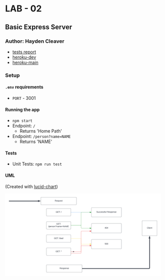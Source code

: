 # LAB - 02

## Basic Express Server

### Author: Hayden Cleaver

- [tests report](https://github.com/HaydenCleaver/server-deployment-practice/actions)
- [heroku-dev](https://dashboard.heroku.com/apps/hayden-server-deploy-dev)
- [heroku-main](https://hayden-server-deploy-prod.herokuapp.com/)
### Setup

#### `.env` requirements

- `PORT` - 3001

#### Running the app

- `npm start`
- Endpoint: `/`
  - Returns 'Home Path'
- Endpoint: `/person?name=NAME`
  - Returns 'NAME'

#### Tests

- Unit Tests: `npm run test`

#### UML

(Created with [lucid-chart](https://www.lucidchart.com/blog/types-of-UML-diagrams))

![UML Diagram](UML.png)
